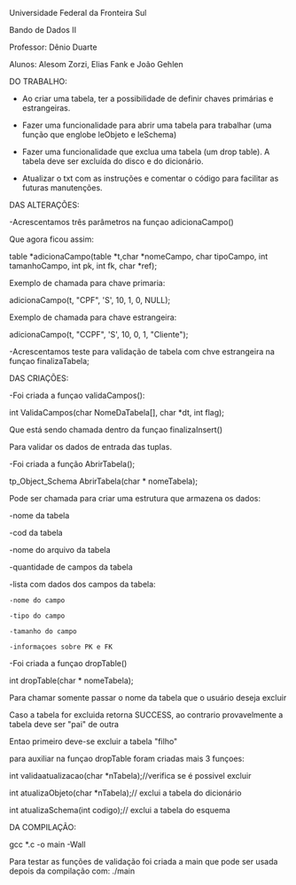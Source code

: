 Universidade Federal da Fronteira Sul

Bando de Dados II

Professor: Dênio Duarte

Alunos: Alesom Zorzi, Elias Fank e João Gehlen

DO TRABALHO:

- Ao criar uma tabela, ter a possibilidade de definir chaves primárias e estrangeiras.

- Fazer uma funcionalidade para abrir uma tabela para trabalhar (uma função que englobe leObjeto e leSchema)

- Fazer uma funcionalidade que exclua uma tabela (um drop table). A tabela deve ser excluída do disco e do dicionário.

- Atualizar o txt com as instruções e comentar o código para facilitar as futuras manutenções.

DAS ALTERAÇÕES:

-Acrescentamos três parâmetros na funçao adicionaCampo()

Que agora ficou assim:

table *adicionaCampo(table *t,char *nomeCampo, char tipoCampo, int tamanhoCampo, int pk, int fk, char *ref);

Exemplo de chamada para chave primaria:

adicionaCampo(t, "CPF", 'S', 10, 1, 0, NULL);

Exemplo de chamada para chave estrangeira:

adicionaCampo(t, "CCPF", 'S', 10, 0, 1, "Cliente");

-Acrescentamos teste para validação de tabela com chve estrangeira na funçao finalizaTabela;

DAS CRIAÇÕES:

-Foi criada a funçao validaCampos():

int ValidaCampos(char NomeDaTabela[], char *dt, int flag);

Que está sendo chamada dentro da funçao finalizaInsert()

Para validar os dados de entrada das tuplas.

-Foi criada a função AbrirTabela();

tp_Object_Schema AbrirTabela(char * nomeTabela);

Pode ser chamada para criar uma estrutura que armazena os dados:

-nome da tabela

-cod da tabela

-nome do arquivo da tabela

-quantidade de campos da tabela

-lista com dados dos campos da tabela:

	-nome do campo

	-tipo do campo

	-tamanho do campo

	-informaçoes sobre PK e FK	
	
-Foi criada a funçao dropTable()

int dropTable(char * nomeTabela);

Para chamar somente passar o nome da tabela que o usuário deseja excluir

Caso a tabela for excluida retorna SUCCESS, ao contrario provavelmente a tabela deve ser "pai" de outra

Entao primeiro deve-se excluir a tabela "filho"

para auxiliar na funçao dropTable foram criadas mais 3 funçoes:

int validaatualizacao(char *nTabela);//verifica se é possivel excluir

int atualizaObjeto(char *nTabela);// exclui a tabela do dicionário

int atualizaSchema(int codigo);// exclui a tabela do esquema

DA COMPILAÇÃO:

gcc *.c -o main -Wall

Para testar as funções de validação foi criada a main
que pode ser usada depois da compilação com:
./main


